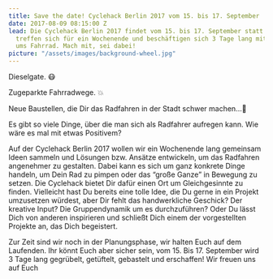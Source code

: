 ```yaml
---
title: Save the date! Cyclehack Berlin 2017 vom 15. bis 17. September
date: 2017-08-09 08:15:00 Z
lead: Die Cyclehack Berlin 2017 findet vom 15. bis 17. September statt. Fahrradbegeisterte
  treffen sich für ein Wochenende und beschäftigen sich 3 Tage lang mit allem rund
  ums Fahrrad. Mach mit, sei dabei!
picture: "/assets/images/background-wheel.jpg"
---
```


Dieselgate. 😷

Zugeparkte Fahrradwege. 💥 

Neue Baustellen, die Dir das Radfahren in der Stadt schwer machen…🚧 

Es gibt so viele Dinge, über die man sich als Radfahrer aufregen kann. Wie wäre es mal mit etwas Positivem?

Auf der Cyclehack Berlin 2017 wollen wir ein Wochenende lang gemeinsam Ideen sammeln und Lösungen bzw. Ansätze entwickeln, um das Radfahren angenehmer zu gestalten. Dabei kann es sich um ganz konkrete Dinge handeln, um Dein Rad zu pimpen oder das “große Ganze” in Bewegung zu setzen. Die Cyclehack bietet Dir dafür einen Ort um Gleichgesinnte zu finden. Vielleicht hast Du bereits eine tolle Idee, die Du gerne in ein Projekt umzusetzen würdest, aber Dir fehlt das handwerkliche Geschick? Der kreative Input? Die Gruppendynamik um es durchzuführen?
Oder Du lässt Dich von anderen inspirieren und schließt Dich einem der vorgestellten Projekte an, das Dich begeistert.

Zur Zeit sind wir noch in der Planungsphase, wir halten Euch auf dem Laufenden.
Ihr könnt Euch aber sicher sein, vom 15. Bis 17. September wird 3 Tage lang gegrübelt, getüftelt, gebastelt und erschaffen! 
Wir freuen uns auf Euch 
